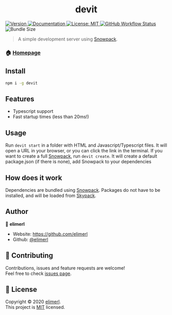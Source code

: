 <h1 align="center">devit</h1>
<p>
 <a href="https://npm.im/devit" target="_blank">

<img alt="Version" src="https://img.shields.io/npm/v/devit?style=flat-square"> 
  </a>

 <a href="https://elimerl.github.io/devit/" target="_blank">
    <img alt="Documentation" src="https://img.shields.io/badge/documentation-yes-brightgreen.svg?style=flat-square" />
  </a>
  <a href="https://choosealicense.com/licenses/mit/" target="_blank">
    <img alt="License: MIT" src="https://img.shields.io/badge/License-MIT-yellow.svg?style=flat-square" />
  </a>
  <a href="https://github.com/elimerl/devit/actions?query=workflow%3A%22Node.js+CI%22">
  <img alt="GitHub Workflow Status" src="https://img.shields.io/github/workflow/status/elimerl/devit/Node.js%20CI?style=flat-square">
  </a>
  <img alt="Bundle Size" src="https://img.shields.io/bundlephobia/min/devit?style=flat-square">
</p>

> A simple development server using [Snowpack](https://snowpack.dev).

### 🏠 [Homepage](https://github.com/elimerl/devit)

## Install  

```sh
npm i -g devit
```
## Features
 - Typescript support
 - Fast startup times (less than 20ms!)
## Usage
Run `devit start` in a folder with HTML and Javascript/Typescript files. It will open a URL in your browser, or you can click the link in the terminal. If you want to create a full [Snowpack](https://snowpack.dev), run `devit create`. It will create a default package.json (if there is none), add Snowpack to your dependencies

## How does it work

Dependencies are bundled using [Snowpack](https://snowpack.dev). Packages do not have to be installed, and will be loaded from [Skypack](https://skypack.dev).

## Author

👤 **elimerl**

- Website: https://github.com/elimerl
- Github: [@elimerl](https://github.com/elimerl)

## 🤝 Contributing

Contributions, issues and feature requests are welcome!<br />Feel free to check [issues page](https://github.com/elimerl/devit/issues).

## 📝 License

Copyright © 2020 [elimerl](https://github.com/elimerl).<br />
This project is [MIT](https://choosealicense.com/licenses/mit/) licensed.
